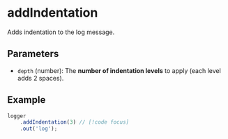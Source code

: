 # addIndentation
Adds indentation to the log message.

## Parameters
- `depth` (number): The **number of indentation levels** to apply (each level adds 2 spaces).

## Example
```typescript
logger
    .addIndentation(3) // [!code focus]
    .out('log');
```